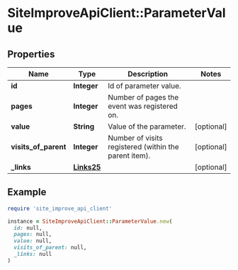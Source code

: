 # SiteImproveApiClient::ParameterValue

## Properties

| Name | Type | Description | Notes |
| ---- | ---- | ----------- | ----- |
| **id** | **Integer** | Id of parameter value. |  |
| **pages** | **Integer** | Number of pages the event was registered on. |  |
| **value** | **String** | Value of the parameter. | [optional] |
| **visits_of_parent** | **Integer** | Number of visits registered (within the parent item). | [optional] |
| **_links** | [**Links25**](Links25.md) |  | [optional] |

## Example

```ruby
require 'site_improve_api_client'

instance = SiteImproveApiClient::ParameterValue.new(
  id: null,
  pages: null,
  value: null,
  visits_of_parent: null,
  _links: null
)
```

